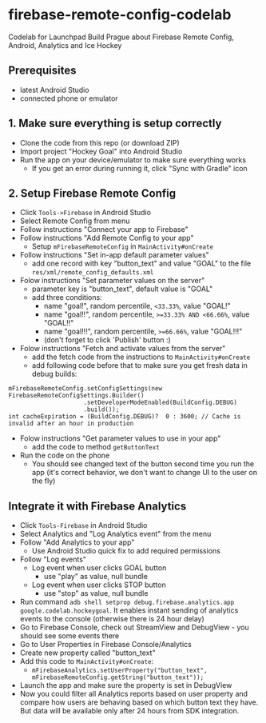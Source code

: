 # firebase-remote-config-codelab
Codelab for Launchpad Build Prague about Firebase Remote Config, Android, Analytics and Ice Hockey

## Prerequisites

  - latest Android Studio
  - connected phone or emulator
  
## 1. Make sure everything is setup correctly
  - Clone the code from this repo (or download ZIP)
  - Import project "Hockey Goal" into Android Studio
  - Run the app on your device/emulator to make sure everything works
    - If you get an error during running it, click "Sync with Gradle" icon
    
## 2. Setup Firebase Remote Config
  - Click `Tools->Firebase` in Android Studio
  - Select Remote Config from menu
  - Follow instructions "Connect your app to Firebase"
  - Follow instructions "Add Remote Config to your app"
    - Setup `mFirebaseRemoteConfig` in `MainActivity#onCreate`
  - Follow instructions "Set in-app default parameter values"
    - add one record with key "button_text" and value "GOAL" to the file `res/xml/remote_config_defaults.xml`
  - Folow instructions "Set parameter values on the server"
    - parameter key is "button_text", default value is "GOAL"
    - add three conditions:
      - name "goal!", random percentile, `<33.33%`, value "GOAL!"
      - name "goal!!", random percentile, `>=33.33% AND <66.66%`, value "GOAL!!"
      - name "goal!!!", random percentile, `>=66.66%`, value "GOAL!!!"
      - (don't forget to click 'Publish' button :)
  - Folow instructions "Fetch and activate values from the server"
    - add the fetch code from the instructions to `MainActivity#onCreate`
    - add following code before that to make sure you get fresh data in debug builds:
    
```
mFirebaseRemoteConfig.setConfigSettings(new FirebaseRemoteConfigSettings.Builder()
                     .setDeveloperModeEnabled(BuildConfig.DEBUG)
                     .build());
int cacheExpiration = (BuildConfig.DEBUG)?  0 : 3600; // Cache is invalid after an hour in production
```
    
  - Folow instructions "Get parameter values to use in your app"
    - add the code to method `getButtonText`
  - Run the code on the phone
    - You should see changed text of the button second time you run the app (it's correct behavior, we don't want to change UI to the user on the fly)
    
## Integrate it with Firebase Analytics
  - Click `Tools-Firebase` in Android Studio
  - Select Analytics and "Log Analytics event" from the menu
  - Follow "Add Analytics to your app"
    - Use Android Studio quick fix to add required permissions
  - Follow "Log events"
    - Log event when user clicks GOAL button
      - use "play" as value, null bundle
    - Log event when user clicks STOP button
      - use "stop" as value, null bundle
  - Run command `adb shell setprop debug.firebase.analytics.app google.codelab.hockeygoal`. It enables instant sending of analytics events to the console (otherwise there is 24 hour delay)
  - Go to Firebase Console, check out StreamView and DebugView - you should see some events there
  - Go to User Properties in Firebase Console/Analytics
  - Create new property called "button_text"
  - Add this code to `MainActivity#onCreate`:
    - `mFirebaseAnalytics.setUserProperty("button_text", mFirebaseRemoteConfig.getString("button_text"));`
  - Launch the app and make sure the property is set in DebugView
  - Now you could filter all Analytics reports based on user property and compare how users are behaving based on which button text they have. But data will be available only after 24 hours from SDK integration.
  
